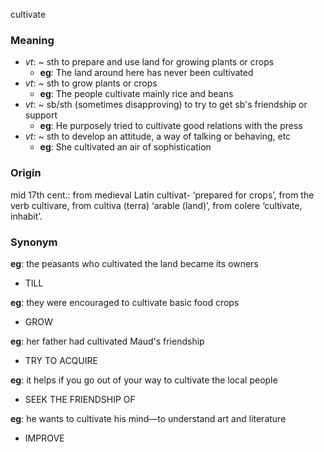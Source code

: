 cultivate
### Meaning
+ _vt_: ~ sth to prepare and use land for growing plants or crops
	+ __eg__: The land around here has never been cultivated
+ _vt_: ~ sth to grow plants or crops
	+ __eg__: The people cultivate mainly rice and beans
+ _vt_: ~ sb/sth (sometimes disapproving) to try to get sb's friendship or support
	+ __eg__: He purposely tried to cultivate good relations with the press
+ _vt_: ~ sth to develop an attitude, a way of talking or behaving, etc
	+ __eg__: She cultivated an air of sophistication

### Origin

mid 17th cent.: from medieval Latin cultivat- ‘prepared for crops’, from the verb cultivare, from cultiva (terra) ‘arable (land)’, from colere ‘cultivate, inhabit’.

### Synonym

__eg__: the peasants who cultivated the land became its owners

+ TILL

__eg__: they were encouraged to cultivate basic food crops

+ GROW

__eg__: her father had cultivated Maud's friendship

+ TRY TO ACQUIRE

__eg__: it helps if you go out of your way to cultivate the local people

+ SEEK THE FRIENDSHIP OF

__eg__: he wants to cultivate his mind—to understand art and literature

+ IMPROVE


